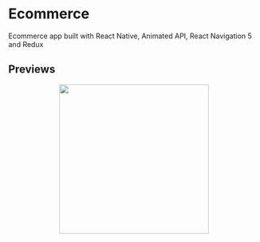 # Ecommerce

Ecommerce app built with React Native, Animated API, React Navigation 5 and Redux

## Previews

<p align="center">
  <img src="https://github.com/Jonnylie/Ecommerce/blob/master/app/assets/Demo-app.gif" width="300"/>
</p>
